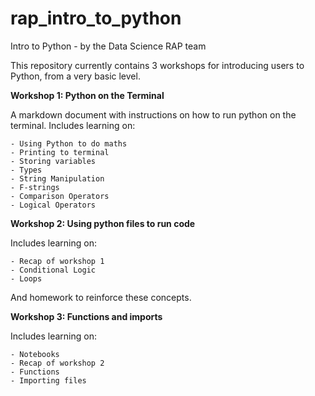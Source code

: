 # rap_intro_to_python
Intro to Python - by the Data Science RAP team

This repository currently contains 3 workshops for introducing users to Python, from a very basic level.
 


**Workshop 1: Python on the Terminal**

A markdown document with instructions on how to run python on the terminal.
Includes learning on:

    - Using Python to do maths
    - Printing to terminal
    - Storing variables
    - Types
    - String Manipulation
    - F-strings
    - Comparison Operators
    - Logical Operators
    
    
**Workshop 2: Using python files to run code**

Includes learning on:

    - Recap of workshop 1
    - Conditional Logic
    - Loops

And homework to reinforce these concepts.


**Workshop 3: Functions and imports**

Includes learning on:

    - Notebooks
    - Recap of workshop 2
    - Functions
    - Importing files
